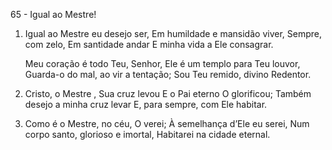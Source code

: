 65 - Igual ao Mestre!

1. Igual ao Mestre eu desejo ser,
   Em humildade e mansidão viver,
   Sempre, com zelo,
   Em santidade andar
   E minha vida a Ele consagrar.

   Meu coração é todo Teu, Senhor,
   Ele é um templo para Teu louvor,
   Guarda-o do mal, ao vir a tentação;
   Sou Teu remido, divino Redentor.

2. Cristo, o Mestre , Sua cruz levou
   E o Pai eterno O glorificou;
   Também desejo a minha cruz levar
   E, para sempre, com Ele habitar.

3. Como é o Mestre, no céu, O verei;
   À semelhança d’Ele eu serei,
   Num corpo santo, glorioso e imortal,
   Habitarei na cidade eternal.
